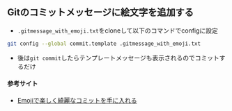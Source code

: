 ## Gitのコミットメッセージに絵文字を追加する

* `.gitmessage_with_emoji.txt`をcloneして以下のコマンドでconfigに設定

```bash
git config --global commit.template .gitmessage_with_emoji.txt
```

* 後は`git commit`したらテンプレートメッセージも表示されるのでコミットするだけ

#### 参考サイト
* [Emojiで楽しく綺麗なコミットを手に入れる](https://goodpatch.com/blog/beautiful-commits-with-emojis/)